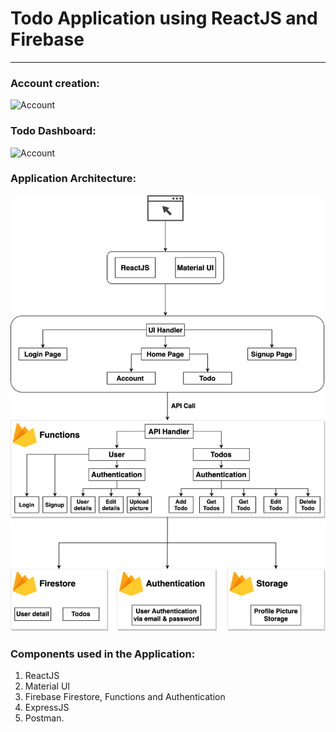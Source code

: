 # Todo Application using ReactJS and Firebase

-----

### Account creation:

![Account](doc/images/Account.gif)

### Todo Dashboard:

![Account](doc/images/Todo.gif)


### Application Architecture:

![Application Architecture](doc/images/TodoApp.png)

### Components used in the Application:

1. ReactJS
2. Material UI
3. Firebase Firestore, Functions and Authentication
4. ExpressJS
5. Postman.